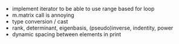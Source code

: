* implement iterator to be able to use range based for loop
* m.matrix call is annoying
* type conversion / cast
* rank, determinant, eigenbasis, (pseudo)inverse, indentity, power
* dynamic spacing between elements in print